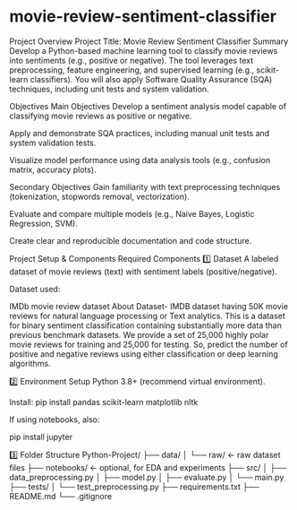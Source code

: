 # movie-review-sentiment-classifier

Project Overview
Project Title: Movie Review Sentiment Classifier
Summary
Develop a Python-based machine learning tool to classify movie reviews into sentiments (e.g., positive or negative). The tool leverages text preprocessing, feature engineering, and supervised learning (e.g., scikit-learn classifiers). You will also apply Software Quality Assurance (SQA) techniques, including unit tests and system validation.

Objectives
Main Objectives
Develop a sentiment analysis model capable of classifying movie reviews as positive or negative.


Apply and demonstrate SQA practices, including manual unit tests and system validation tests.


Visualize model performance using data analysis tools (e.g., confusion matrix, accuracy plots).



Secondary Objectives
Gain familiarity with text preprocessing techniques (tokenization, stopwords removal, vectorization).


Evaluate and compare multiple models (e.g., Naive Bayes, Logistic Regression, SVM).


Create clear and reproducible documentation and code structure.



Project Setup & Components
Required Components
1️⃣ Dataset
A labeled dataset of movie reviews (text) with sentiment labels (positive/negative).


Dataset used:


IMDb movie review dataset
About Dataset- IMDB dataset having 50K movie reviews for natural language processing or Text analytics. This is a dataset for binary sentiment classification containing substantially more data than previous benchmark datasets. We provide a set of 25,000 highly polar movie reviews for training and 25,000 for testing. So, predict the number of positive and negative reviews using either classification or deep learning algorithms.


2️⃣ Environment Setup
Python 3.8+ (recommend virtual environment).


Install:
pip install pandas scikit-learn matplotlib nltk


If using notebooks, also:

pip install jupyter


3️⃣ Folder Structure
Python-Project/
├── data/
│   └── raw/           <- raw dataset files
├── notebooks/         <- optional, for EDA and experiments
├── src/
│   ├── data_preprocessing.py
│   ├── model.py
│   ├── evaluate.py
│   └── main.py
├── tests/
│   └── test_preprocessing.py
├── requirements.txt
├── README.md
└── .gitignore



